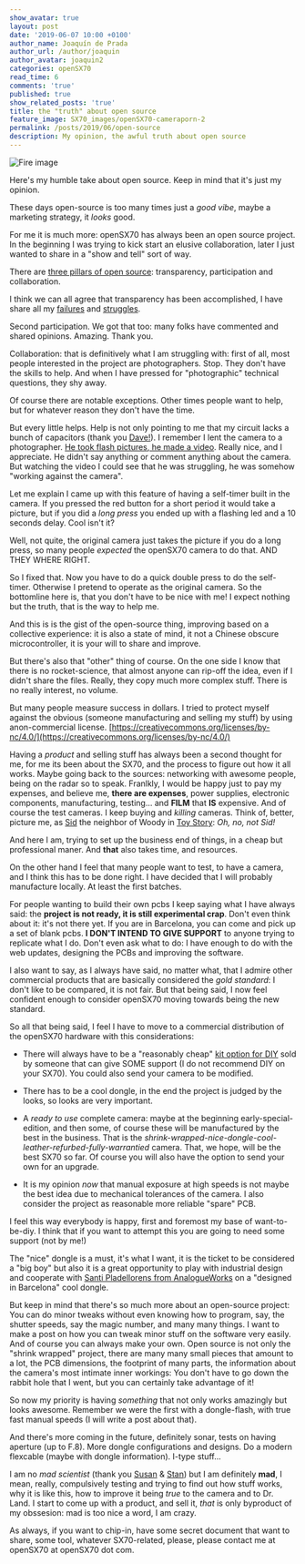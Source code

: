 ```yaml
---
show_avatar: true
layout: post
date: '2019-06-07 10:00 +0100'
author_name: Joaquín de Prada
author_url: /author/joaquin
author_avatar: joaquin2
categories: openSX70
read_time: 6
comments: 'true'
published: true
show_related_posts: 'true'
title: the "truth" about open source
feature_image: SX70_images/openSX70-cameraporn-2
permalink: /posts/2019/06/open-source
description: My opinion, the awful truth about open source
---
```


![Fire image]({{site.url}}/{{site.baseurl}}img/2019/06/PCB-led-location.jpg)

Here's my humble take about open source. Keep in mind that it's just my opinion.

These days open-source is too many times just a *good vibe*, maybe a marketing strategy, it *looks* good.

For me it is much more: openSX70 has always been an open source project. In the beginning I was trying to kick start an elusive collaboration, later I just wanted to share in a "show and tell" sort of way.

There are [three pillars of open source](https://opensource.com/principles): transparency, participation and collaboration.

I think we can all agree that transparency has been accomplished, I have share all my [failures](https://opensx70.com/posts/2018/09/post-mortem) and [struggles](https://opensx70.com/posts/2018/09/lightmeter-struggle).

Second participation. We got that too: many folks have commented and shared opinions. Amazing. Thank you.

Collaboration: that is definitively what I am struggling with: first of all, most people interested in the project are photographers. Stop. They don't have the skills to help. And when I have pressed for "photographic" technical questions, they shy away. 

Of course there are notable exceptions. Other times people want to help, but for whatever reason they don't have the time.

But every little helps. Help is not only pointing to me that my circuit lacks a bunch of capacitors (thank you [Dave!](https://www.instagram.com/davethewalker80/)). 
I remember I lent the camera to a photographer. [He took flash pictures, he made a video](https://opensx70.com/posts/2019/02/thomaszamolo). Really nice, and I appreciate. He didn't say anything or comment anything about the camera. But watching the video I could see that he was struggling, he was somehow "working against the camera".

Let me explain I came up with this feature of having a self-timer built in the camera. If you pressed the red button for a short period it would take a picture, but if you did a *long press* you ended up with a flashing led and a 10 seconds delay. Cool isn't it?

Well, not quite, the original camera just takes the picture if you do a long press, so many people *expected* the openSX70 camera to do that. AND THEY WHERE RIGHT.

So I fixed that. Now you have to do a quick double press to do the self-timer. Otherwise I pretend to operate as the original camera.
So the bottomline here is, that you don't have to be nice with me! I expect nothing but the truth, that is the way to help me.

And this is is the gist of the open-source thing, improving based on a collective experience: it is also a state of mind, it not a Chinese obscure microcontroller, it is your will to share and improve.

But there's also that "other" thing of course. On the one side I know that there is no rocket-science, that almost anyone can rip-off the idea, even if I didn't share the files. Really, they copy much more complex stuff. There is no really interest, no volume.

But many people measure success in dollars. I tried to protect myself against the obvious (someone manufacturing and selling my stuff) by using anon-commercial license. [https://creativecommons.org/licenses/by-nc/4.0/](https://creativecommons.org/licenses/by-nc/4.0/)

Having a *product* and selling stuff has always been a second thought for me, for me its been about the SX70, and the process to figure out how it all works. Maybe going back to the sources: networking with awesome people, being on the radar so to speak.
Franlkly, I would be happy just to pay my expenses, and believe me, **there are expenses**, power supplies, electronic components, manufacturing, testing... and **FILM** that **IS** expensive. And of course the test cameras. 
I keep buying and *killing* cameras. Think of, better, picture me, as [Sid](https://pixar.fandom.com/wiki/Sid_Phillips) the neighbor of Woody in [Toy Story](https://en.wikipedia.org/wiki/Toy_Story): *Oh, no, not Sid!*

And here I am, trying to set up the business end of things, in a cheap but professional maner. And **that** also takes time, and resources.

On the other hand I feel that many people want to test, to have a camera, and I think this has to be done right. I have decided that I will probably manufacture locally. At least the first batches.

For people wanting to build their own pcbs I keep saying what I have always said: the **project is not ready, it is still experimental crap**. Don't even think about it: it's not there yet.
If you are in Barcelona, you can come and pick up a set of blank pcbs. **I DON'T INTEND TO GIVE SUPPORT** to anyone trying to replicate what I do. 
Don't even ask what to do: I have enough to do with the web updates, designing the PCBs and improving the software.

I also want to say, as I always have said, no matter what, that I admire other commercial products that are basically considered the *gold standard*: I don't like to be compared, it is not fair. 
But that being said, I now feel confident enough to consider openSX70 moving towards being the new standard.

So all that being said, I feel I have to move to a commercial distribution of the openSX70 hardware with this considerations:

- There will always have to be a "reasonably cheap" [kit option for DIY](https://www.youtube.com/watch?v=3Fl2U9cJ5ew) sold by someone that can give SOME support (I do not recommend DIY on your SX70). You could also send your camera to be modified.

- There has to be a cool dongle, in the end the project is judged by the looks, so looks are very important.

- A *ready to use* complete camera: maybe at the beginning early-special-edition, and then some, of course these will be manufactured by the best in the business. That is the *shrink-wrapped-nice-dongle-cool-leather-refurbed-fully-warrantied* camera. That, we hope, will be the best SX70 so far. Of course you will also have the option to send your own for an upgrade.

- It is my opinion *now* that manual exposure at high speeds is not maybe the best idea due to mechanical tolerances of the camera. I also consider the project as reasonable more reliable "spare" PCB.
 
 I feel this way everybody is happy, first and foremost my base of want-to-be-diy. I think that if you want to attempt this you are going to need some support (not by me!) 
 
 The "nice" dongle is a must, it's what I want, it is the ticket to be considered a "big boy" but also it is a great opportunity to play with industrial design and cooperate with [Santi Pladellorens from AnalogueWorks](https://analogueworks.wixsite.com/analogueworks) on a "designed in Barcelona" cool dongle.
 
 But keep in mind that there's so much more about an open-source project: 
 You can do minor tweaks without even knowing how to program, say, the shutter speeds, say the magic number, and many many things. 
 I want to make a post on how you can tweak minor stuff on the software very easily. And of course you can always make your own.
 Open source is not only the "shrink wrapped" project, there are many many small pieces that amount to a lot, the PCB dimensions, the footprint of many parts, the information about the camera's most intimate inner workings:
 You don't have to go down the rabbit hole that I went, but you can certainly take advantage of it!
 
 So now my priority is having *something* that not only works amazingly but looks awesome. Remember we were the first with a dongle-flash, with true fast manual speeds (I will write a post about that).
 
 And there's more coming in the future, definitely sonar, tests on having aperture (up to F.8). More dongle configurations and designs. Do a modern flexcable (maybe with dongle information). I-type stuff...
 
I am no *mad scientist* (thank you [Susan](https://www.instagram.com/themillineryguild/) & [Stan](https://www.instagram.com/stankieffer/)) but I am definitely **mad**, I mean, really, compulsively testing and trying to find out how stuff works, why it is like this, how to improve it being *true* to the camera and to Dr. Land.
I start to come up with a product, and sell it, *that* is only byproduct of my obssesion: mad is too nice a word, I am crazy.

 As always, if you want to chip-in, have some secret document that want to share, some tool, whatever SX70-related, please, please contact me at openSX70 at openSX70 dot com.

